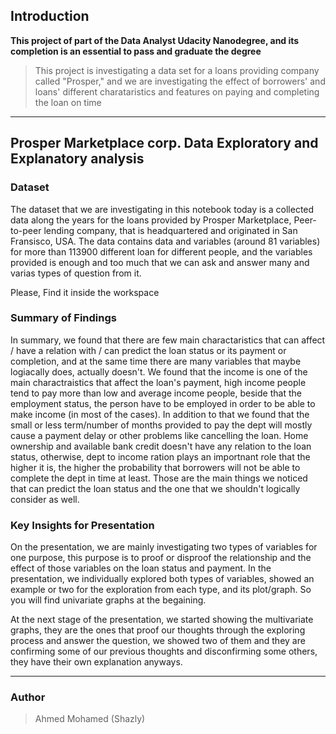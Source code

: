## Introduction
**This project of part of the Data Analyst Udacity Nanodegree, and its completion is an essential to pass and graduate the degree**
> This project is investigating a data set for a loans providing company called "Prosper," and we are investigating the effect of borrowers' and loans' different charataristics and features on paying and completing the loan on time
*******************************
## Prosper Marketplace corp. Data Exploratory and Explanatory analysis

### Dataset

The dataset that we are investigating in this notebook today is a collected data along the years for the loans provided by Prosper Marketplace, Peer-to-peer lending company, that is headquartered and originated in San Fransisco, USA. The data contains data and variables (around 81 variables) for more than 113900 different loan for different people, and the variables provided is enough and too much that we can ask and answer many and varias types of question from it. 

Please, Find it inside the workspace


### Summary of Findings

In summary, we found that there are few main charactaristics that can affect / have a relation with / can predict the loan status or its payment or completion, and at the same time there are many variables that maybe logiacally does, actually doesn't. We found that the income is one of the main charactraistics that affect the loan's payment, high income people tend to pay more than low and average income people, beside that the employment status, the person have to be employed in order to be able to make income (in most of the cases). In addition to that we found that the small or less term/number of months provided to pay the dept will mostly cause a payment delay or other problems like cancelling the loan. Home ownership and available bank credit doesn't have any relation to the loan status, otherwise, dept to income ration plays an importnant role that the higher it is, the higher the probability that borrowers will not be able to complete the dept in time at least. Those are the main things we noticed that can predict the loan status and the one that we shouldn't logically consider as well.   


### Key Insights for Presentation

On the presentation, we are mainly investigating two types of variables for one purpose, this purpose is to proof or disproof the relationship and the effect of those variables on the loan status and payment. In the presentation, we individually explored both types of variables, showed an example or two for the exploration from each type, and its plot/graph. So you will find univariate graphs at the begaining.

At the next stage of the presentation, we started showing the multivariate graphs, they are the ones that proof our thoughts through the exploring process and answer the question, we showed two of them and they are confirming some of our previous thoughts and disconfirming some others, they have their own explanation anyways.

************************

### Author 
> Ahmed Mohamed (Shazly)
